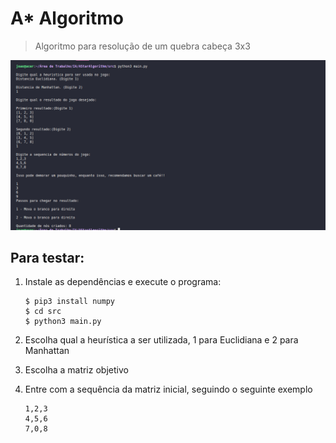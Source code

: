 # A* Algoritmo
 > Algoritmo para resolução de um quebra cabeça 3x3
<img src="https://github.com/JoaoVictorfss/AStarAlgorithm/blob/master/public/photos/Captura%20de%20tela%20de%202022-06-02%2022-48-53.png">

## Para testar:
1. Instale as dependências e execute o programa:
    ```
    $ pip3 install numpy
    $ cd src
    $ python3 main.py
    ```
2. Escolha qual a heurística a ser utilizada, 1 para Euclidiana e 2 para Manhattan

3. Escolha a matriz objetivo

4. Entre com a sequência da matriz inicial, seguindo o seguinte exemplo
      ```
      1,2,3
      4,5,6
      7,0,8
      ```
  
